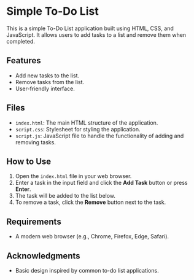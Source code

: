 # Simple To-Do List

This is a simple To-Do List application built using HTML, CSS, and JavaScript. It allows users to add tasks to a list and remove them when completed.

## Features
- Add new tasks to the list.
- Remove tasks from the list.
- User-friendly interface.

## Files
- `index.html`: The main HTML structure of the application.
- `script.css`: Stylesheet for styling the application.
- `script.js`: JavaScript file to handle the functionality of adding and removing tasks.

## How to Use
1. Open the `index.html` file in your web browser.
2. Enter a task in the input field and click the **Add Task** button or press **Enter**.
3. The task will be added to the list below.
4. To remove a task, click the **Remove** button next to the task.

## Requirements
- A modern web browser (e.g., Chrome, Firefox, Edge, Safari).

## Acknowledgments
- Basic design inspired by common to-do list applications.

